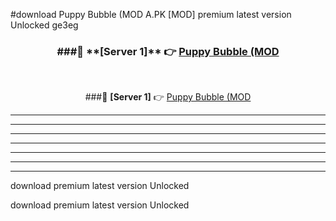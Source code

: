 #download Puppy Bubble (MOD A.PK [MOD] premium latest version Unlocked ge3eg 



<div align="center">
<h3>###🔹 **[Server 1]** 👉 <a href="https://download1apk.web.app/">Puppy Bubble (MOD</a></h3><br>


###🔹 **[Server 1]** 👉 <a href="https://download1apk.web.app/">Puppy Bubble (MOD</a></h3>
</div>



----------------------------------------------------------

----------------------------------------------------------

----------------------------------------------------------

----------------------------------------------------------

----------------------------------------------------------

----------------------------------------------------------

----------------------------------------------------------

download premium latest version Unlocked

download premium latest version Unlocked
